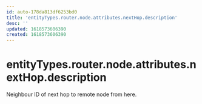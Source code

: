 ```yaml
---
id: auto-178da813df6253bd0
title: 'entityTypes.router.node.attributes.nextHop.description'
desc: ''
updated: 1618573606390
created: 1618573606390
---
```

# entityTypes.router.node.attributes.nextHop.description

Neighbour ID of next hop to remote node from here.